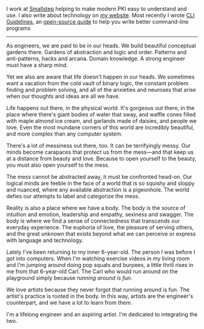 I work at [Smallstep](https://smallstep.com) helping to make modern PKI easy to understand and use.
I also write about technology on [my website](https://tashian.com). Most recently I wrote [CLI Guidelines](https://clig.dev/), an [open-source guide](https://github.com/cli-guidelines/cli-guidelines) to help you write better command-line programs

---

As engineers, we are paid to be in our heads. We build beautiful conceptual gardens there. Gardens of abstraction and logic and order. Patterns and anti-patterns, hacks and arcana. Domain knowledge. A strong engineer must have a sharp mind.

Yet we also are aware that life doesn't happen in our heads. We sometimes want a vacation from the cold vault of binary logic, the constant problem finding and problem solving, and all of the anxieties and neuroses that arise when our thoughts and ideas are all we have.

Life happens out there, in the physical world. It's gorgeous out there, in the place where there's giant bodies of water that sway, and waffle cones filled with maple almond ice cream, and garlands made of daisies, and people we love. Even the most mundane corners of this world are incredibly beautiful, and more complex than any computer system.

There's a lot of messiness out there, too. It can be terrifyingly messy. Our minds become carapaces that protect us from the mess—and that keep us at a distance from beauty and love. Because to open yourself to the beauty, you must also open yourself to the mess.

The mess cannot be abstracted away, it must be confronted head-on. Our logical minds are feeble in the face of a world that is so squishy and sloppy and nuanced, where any available abstraction is a pigeonhole. The world defies our attempts to label and categorize the mess.

Reality is also a place where we have a body. The body is the source of intuition and emotion, leadership and empathy, sexiness and swagger. The body is where we find a sense of connectedness that transcends our everyday experience. The euphoria of love, the pleasure of serving others, and the great unknown that exists beyond what we can perceive or express with language and technology.

Lately I've been returning to my inner 6-year-old. The person I was before I got into computers. When I'm watching exercise videos in my living room and I'm jumping around doing pop squats and burpees, a little thrill rises in me from that 6-year-old Carl. The Carl who would run around on the playground simply because _running around is fun_.

We love artists because they never forgot that running around is fun. The artist's practice is rooted in the body. In this way, artists are the engineer's counterpart, and we have a lot to learn from them.

I'm a lifelong engineer and an aspiring artist. I'm dedicated to integrating the two.

